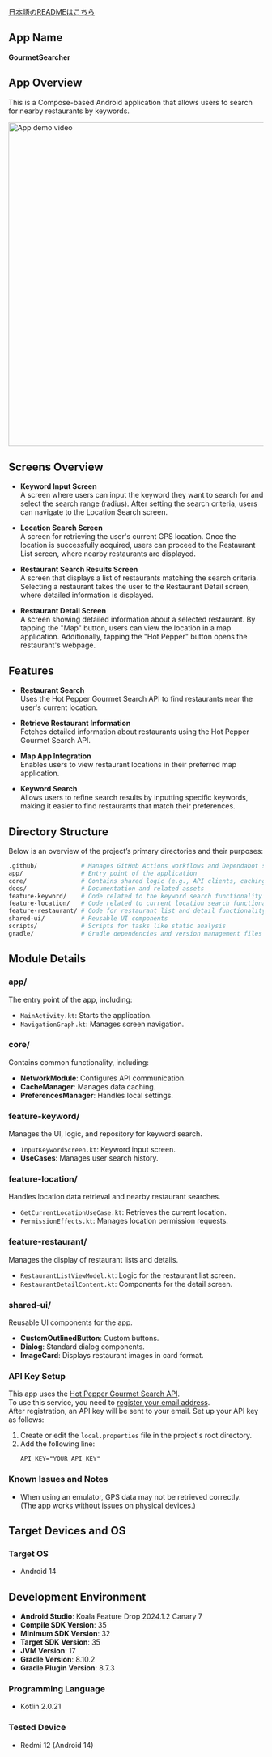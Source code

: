 [日本語のREADMEはこちら](README.md)

## App Name

**GourmetSearcher**

## App Overview

This is a Compose-based Android application that allows users to search for nearby restaurants by keywords.  

<img src="app.gif" width="640" alt="App demo video">

## Screens Overview

- **Keyword Input Screen**  
  A screen where users can input the keyword they want to search for and select the search range (radius). After setting the search criteria, users can navigate to the Location Search screen.  

- **Location Search Screen**  
  A screen for retrieving the user's current GPS location. Once the location is successfully acquired, users can proceed to the Restaurant List screen, where nearby restaurants are displayed.  

- **Restaurant Search Results Screen**  
  A screen that displays a list of restaurants matching the search criteria. Selecting a restaurant takes the user to the Restaurant Detail screen, where detailed information is displayed.  

- **Restaurant Detail Screen**  
  A screen showing detailed information about a selected restaurant. By tapping the "Map" button, users can view the location in a map application. Additionally, tapping the "Hot Pepper" button opens the restaurant's webpage.  

## Features

- **Restaurant Search**  
  Uses the Hot Pepper Gourmet Search API to find restaurants near the user's current location.  

- **Retrieve Restaurant Information**  
  Fetches detailed information about restaurants using the Hot Pepper Gourmet Search API.  

- **Map App Integration**  
  Enables users to view restaurant locations in their preferred map application.  

- **Keyword Search**  
  Allows users to refine search results by inputting specific keywords, making it easier to find restaurants that match their preferences.  

## Directory Structure

Below is an overview of the project’s primary directories and their purposes:

```bash
.github/            # Manages GitHub Actions workflows and Dependabot settings
app/                # Entry point of the application
core/               # Contains shared logic (e.g., API clients, caching, utilities)
docs/               # Documentation and related assets
feature-keyword/    # Code related to the keyword search functionality
feature-location/   # Code related to current location search functionality
feature-restaurant/ # Code for restaurant list and detail functionality
shared-ui/          # Reusable UI components
scripts/            # Scripts for tasks like static analysis
gradle/             # Gradle dependencies and version management files
```

## Module Details

### app/
The entry point of the app, including:  
- `MainActivity.kt`: Starts the application.  
- `NavigationGraph.kt`: Manages screen navigation.

### core/
Contains common functionality, including:  
- **NetworkModule**: Configures API communication.  
- **CacheManager**: Manages data caching.  
- **PreferencesManager**: Handles local settings.  

### feature-keyword/
Manages the UI, logic, and repository for keyword search.  
- `InputKeywordScreen.kt`: Keyword input screen.  
- **UseCases**: Manages user search history.  

### feature-location/
Handles location data retrieval and nearby restaurant searches.  
- `GetCurrentLocationUseCase.kt`: Retrieves the current location.  
- `PermissionEffects.kt`: Manages location permission requests.  

### feature-restaurant/
Manages the display of restaurant lists and details.  
- `RestaurantListViewModel.kt`: Logic for the restaurant list screen.  
- `RestaurantDetailContent.kt`: Components for the detail screen.  

### shared-ui/
Reusable UI components for the app.  
- **CustomOutlinedButton**: Custom buttons.  
- **Dialog**: Standard dialog components.  
- **ImageCard**: Displays restaurant images in card format.  

### API Key Setup

This app uses the [Hot Pepper Gourmet Search API](https://webservice.recruit.co.jp/doc/hotpepper/reference.html).  
To use this service, you need to [register your email address](https://webservice.recruit.co.jp/register/).  
After registration, an API key will be sent to your email. Set up your API key as follows:

1. Create or edit the `local.properties` file in the project's root directory.  
2. Add the following line:  
   ```properties
   API_KEY="YOUR_API_KEY"
   ```

### Known Issues and Notes

- When using an emulator, GPS data may not be retrieved correctly.  
  (The app works without issues on physical devices.)

## Target Devices and OS

### Target OS
- Android 14

## Development Environment

- **Android Studio**: Koala Feature Drop 2024.1.2 Canary 7  
- **Compile SDK Version**: 35  
- **Minimum SDK Version**: 32  
- **Target SDK Version**: 35  
- **JVM Version**: 17  
- **Gradle Version**: 8.10.2  
- **Gradle Plugin Version**: 8.7.3  

### Programming Language
- Kotlin 2.0.21  

### Tested Device
- Redmi 12 (Android 14)  